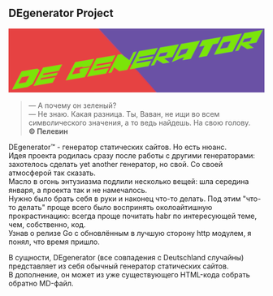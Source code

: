 ## DEgenerator Project
![Our logo. Gorye look'ovoe](static/DEgenerator.png)

> — А почему он зеленый?    
> — Не знаю. Какая разница. Ты, Ваван, не ищи во всем символического значения, а то ведь найдешь. На свою голову.    
> **© Пелевин**

DEgenerator™ - генератор статических сайтов. Но есть нюанс.   
Идея проекта родилась сразу после работы с другими генераторами: захотелось сделать yet another генератор, но свой. Со своей атмосферой так сказать.  
Масло в огонь энтузиазма подлили несколько вещей: шла середина января, а проекта так и не намечалось.     
Нужно было брать себя в руки и наконец что-то делать. Под этим "что-то делать" проще всего было воспринять околоайтишную прокрастинацию: всегда проще почитать habr по интересующей теме, чем, собственно, код.   
Узнав о релизе Go с обновлённым в лучшую сторону http модулем, я понял, что время пришло. 

В сущности, DEgenerator (все совпадения с Deutschland случайны) представляет из себя обычный генератор статических сайтов.   
В дополнение, он может из уже существующего HTML-кода собрать обратно MD-файл. 
